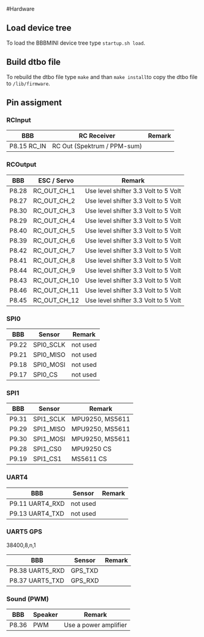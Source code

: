 #Hardware

## Load device tree
To load the BBBMINI device tree type `startup.sh load`.

## Build dtbo file
To rebuild the dtbo file type `make` and than `make install`to copy the dtbo file to `/lib/firmware`.

## Pin assigment

### RCInput
BBB | RC Receiver | Remark 
------------ | ------------- | ------------- 
P8.15 RC_IN | RC Out (Spektrum / PPM-sum)

### RCOutput 
BBB | ESC / Servo | Remark
------------ | ------------- | ------------- 
P8.28 | RC_OUT_CH_1 | Use level shifter 3.3 Volt to 5 Volt
P8.27 | RC_OUT_CH_2 | Use level shifter 3.3 Volt to 5 Volt
P8.30 | RC_OUT_CH_3 | Use level shifter 3.3 Volt to 5 Volt
P8.29 | RC_OUT_CH_4 | Use level shifter 3.3 Volt to 5 Volt
P8.40 | RC_OUT_CH_5 | Use level shifter 3.3 Volt to 5 Volt
P8.39 | RC_OUT_CH_6 | Use level shifter 3.3 Volt to 5 Volt
P8.42 | RC_OUT_CH_7 | Use level shifter 3.3 Volt to 5 Volt
P8.41 | RC_OUT_CH_8 | Use level shifter 3.3 Volt to 5 Volt
P8.44 | RC_OUT_CH_9 | Use level shifter 3.3 Volt to 5 Volt
P8.43 | RC_OUT_CH_10 | Use level shifter 3.3 Volt to 5 Volt
P8.46 | RC_OUT_CH_11 | Use level shifter 3.3 Volt to 5 Volt
P8.45 | RC_OUT_CH_12 | Use level shifter 3.3 Volt to 5 Volt

### SPI0
BBB | Sensor | Remark
------------ | ------------- | ------------- 
P9.22 | SPI0_SCLK | not used
P9.21 | SPI0_MISO | not used
P9.18 | SPI0_MOSI | not used
P9.17 | SPI0_CS | not used

### SPI1
BBB | Sensor | Remark
------------ | ------------- | ------------- 
P9.31 | SPI1_SCLK | MPU9250, MS5611
P9.29 | SPI1_MISO | MPU9250, MS5611
P9.30 | SPI1_MOSI | MPU9250, MS5611
P9.28 | SPI1_CS0 | MPU9250 CS
P9.19 | SPI1_CS1 | MS5611 CS

### UART4
BBB | Sensor | Remark
------------ | ------------- | ------------- 
P9.11 UART4_RXD | not used 
P9.13 UART4_TXD | not used

### UART5 GPS

38400,8,n,1

BBB | Sensor | Remark
------------ | ------------- | ------------- 
P8.38 UART5_RXD | GPS_TXD | 
P8.37 UART5_TXD | GPS_RXD |

### Sound (PWM)

BBB | Speaker | Remark
------------ | ------------- | ------------- 
P8.36 | PWM | Use a power amplifier
